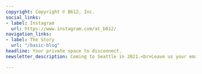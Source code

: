 ```yaml
---
copyright: Copyright © B612, Inc.
social_links:
- label: Instagram
  url: https://www.instagram.com/at_b612/
navigation_links:
- label: The Story
  url: "/basic-blog"
headline: Your private space to disconnect.
newsletter_description: Coming to Seattle in 2021.<br>Leave us your email for updates!

---
```

